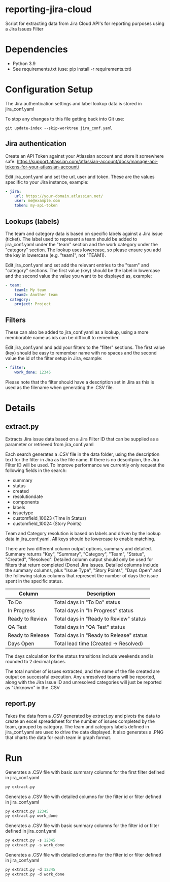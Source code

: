 # reporting-jira-cloud
Script for extracting data from Jira Cloud API's for reporting purposes using a Jira Issues Filter

# Dependencies
- Python 3.9
- See requirements.txt (use: pip install -r requirements.txt)

# Configuration Setup
The Jira authentication settings and label lookup data is stored in jira_conf.yaml

To stop any changes to this file getting back into Git use:
```
git update-index --skip-worktree jira_conf.yaml
```
## Jira authentication
Create an API Token against your Atlassian account and store it somewhere safe:
https://support.atlassian.com/atlassian-account/docs/manage-api-tokens-for-your-atlassian-account/

Edit jira_conf.yaml and set the url, user and token. These are the values speciific to your Jira instance, example:
```yaml
- jira:
    url: https://your-domain.atlassian.net/
    user: me@example.com
    token: my-api-token
```

## Lookups (labels)
The team and category data is based on specific labels against a Jira issue (ticket). The label used to represent a team should be added to jira_conf.yaml under
the "team" section and the work category under the "category" section. The lookup uses lowercase, so please ensure you add the key in lowercase (e.g. "team1", not "TEAM1).

Edit jira_conf.yaml and set add the relevant entries to the "team" and "category" sections. The first value (key) should be the label in lowercase and the second value
the value you want to be displayed as, example:
```yaml
- team:
    team1: My team
    team2: Another team
- category:
    project: Project
```

## Filters
These can also be added to jira_conf.yaml as a lookup, using a more memborable name as ids can be difficult to remember.

Edit jira_conf.yaml and add your filters to the "filter" sections. The first value (key) should be easy to remember name with no spaces and the second value
the id of the filter setup in Jira, example:
```yaml
- filter:
    work_done: 12345
```
Please note that the filter should have a description set in Jira as this is used as the filename when generating the .CSV file.

# Details
## extract.py

Extracts Jira issue data based on a Jira Filter ID that can be supplied as a parameter or retrieved from jira_conf.yaml

Each search generates a .CSV file in the data folder, using the description text for the filter in Jira as the file name. If there is no descritpion, the Jira Filter ID will be used.
To improve performance we currently only request the following fields in the search:
- summary
- status
- created
- resolutiondate
- components
- labels
- issuetype
- customfield_10023 (Time in Status)
- customfield_10024 (Story Points)

Team and Category resolution is based on labels and driven by the lookup data in jira_conf.yaml. All keys should be lowercase to enable matching.

There are two different column output options, summary and detailed. Summary returns "Key", "Summary", "Category", "Team", "Status", "Created", "Resolved". Detailed column output should only be used for filters that return completed (Done) Jira Issues. Detailed columns include the summary columns, plus "Issue Type", "Story Points", "Days Open" and the following status columns that represent the number of days the issue spent in the specific status.

| Column | Description |
|---|---|
| To Do | Total days in "To Do" status |
| In Progress | Total days in "In Progress" status |
| Ready to Review | Total days in "Ready to Review" status |
| QA Test | Total days in "QA Test" status |
| Ready to Release | Total days in "Ready to Release" status |
| Days Open | Total lead time (Created -> Resolved) |

The days calculation for the status transitions include weekends and is rounded to 2 decimal places.

The total number of issues extracted, and the name of the file created are output on successful execution. Any unresolved teams will be reported, along with the Jira Issue ID and unresolved categories will just be reported as "Unknown" in the .CSV

## report.py
Takes the data from a .CSV generated by extract.py and pivots the data to create an excel spreadsheet for the number of issues completed by the team, grouped by category. The team and category labels defined in jira_conf.yaml are used to drive the data displayed. It also generates a .PNG that charts the data for each team in graph format.
# Run
Generates a .CSV file with basic summary columns for the first filter defined in jira_conf.yaml
```python
py extract.py
```
Generates a .CSV file with detailed columns for the filter id or filter defined in jira_conf.yaml
```python
py extract.py 12345
py extract.py work_done
```
Generates a .CSV file with basic summary columns for the filter id or filter defined in jira_conf.yaml
```python
py extract.py -s 12345
py extract.py -s work_done
```
Generates a .CSV file with detailed columns for the filter id or filter defined in jira_conf.yaml
```python
py extract.py -d 12345
py extract.py -d work_done
```
